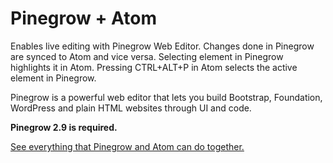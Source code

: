 # Pinegrow + Atom

Enables live editing with Pinegrow Web Editor. Changes done in Pinegrow are synced to Atom and vice versa. Selecting element in Pinegrow highlights it in Atom. Pressing CTRL+ALT+P in Atom selects the active element in Pinegrow.

Pinegrow is a powerful web editor that lets you build Bootstrap, Foundation, WordPress and plain HTML websites through UI and code.

**Pinegrow 2.9 is required.**

[See everything that Pinegrow and Atom can do together.](http://pinegrow.com/pinegrow-atom.html)
